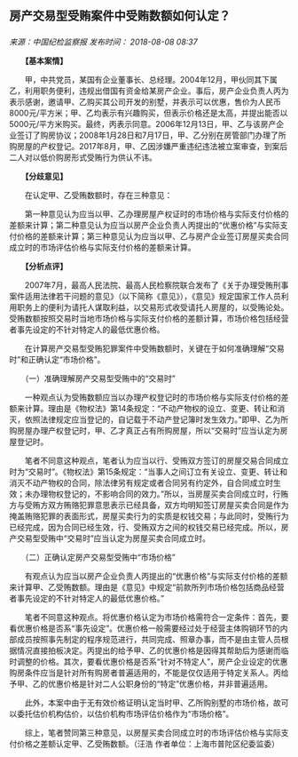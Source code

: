 ## 房产交易型受贿案件中受贿数额如何认定？

### 

_来源：中国纪检监察报_ _发布时间： 2018-08-08 08:37_

　　**【基本案情】**

　　甲，中共党员，某国有企业董事长、总经理。2004年12月，甲伙同其下属乙，利用职务便利，违规出借国有资金给某房产企业。事后，房产企业负责人丙为表示感谢，邀请甲、乙购买其公司开发的别墅，并表示可以优惠，售价为人民币8000元/平方米；甲、乙均表示有兴趣购买，但表示价格还是太高，并提出能否以5000元/平方米购买。最终，丙表示同意。2006年12月13日，甲、乙与该房产企业签订了购房协议；2008年1月28日和7月17日，甲、乙分别在房管部门办理了所购房屋的产权登记。2017年8月，甲、乙因涉嫌严重违纪违法被立案审查，到案后二人对以低价购房形式受贿行为供认不讳。

　　**【分歧意见】**

　　在认定甲、乙受贿数额时，存在三种意见：

　　第一种意见认为应当以甲、乙办理房屋产权证时的市场价格与实际支付价格的差额来计算；第二种意见认为应当以房产企业负责人丙提出的“优惠价格”与实际支付价格的差额来计算；第三种意见认为应当以甲、乙与房产企业签订房屋买卖合同成立时的市场评估价格与实际支付价格的差额来计算。

　　**【分析点评】**

　　2007年7月，最高人民法院、最高人民检察院联合发布了《关于办理受贿刑事案件适用法律若干问题的意见》（以下简称《意见》），《意见》规定国家工作人员利用职务上的便利为请托人谋取利益，以交易形式收受请托人房屋的，以受贿论处。受贿数额按照交易时当地市场价格与实际支付价格的差额计算，市场价格包括经营者事先设定的不针对特定人的最低优惠价格。

　　在计算房产交易型受贿犯罪案件中受贿数额时，关键在于如何准确理解“交易时”和正确认定“市场价格”。

　　（一）准确理解房产交易型受贿中的“交易时”

　　一种观点认为受贿数额应当以办理产权登记时的市场价格与实际支付价格的差额来计算。理由是《物权法》第14条规定：“不动产物权的设立、变更、转让和消灭，依照法律规定应当登记的，自记载于不动产登记簿时发生效力。”即甲、乙为所购房屋办理产权登记时，甲、乙才真正占有所购房屋，所以“交易时”应当认定为房屋登记时。

　　笔者不同意这种观点，笔者认为应当以行、受贿双方签订的房屋交易合同成立时为“交易时”。《物权法》第15条规定：“当事人之间订立有关设立、变更、转让和消灭不动产物权的合同，除法律另有规定或者合同另有约定外，自合同成立时生效；未办理物权登记的，不影响合同的效力。”所以，当房屋买卖合同成立时，行贿方与受贿方双方贿赂犯罪意思表示已经具备，双方均明知签订房屋买卖合同是作为掩盖贿赂犯罪的表面形式，房屋买卖行为的实质是权钱交易；与此同时，受贿行为已经完成，因为合同已经生效，行、受贿双方之间的权钱交易已经完成。所以，房产交易型受贿中“交易时”应当认定为房屋买卖合同成立时。

　　（二）正确认定房产交易型受贿中“市场价格”

　　有观点认为应当以房产企业负责人丙提出的“优惠价格”与实际支付价格的差额来计算甲、乙受贿数额。理由是《意见》中规定“前款所列市场价格包括商品经营者事先设定的不针对特定人的最低优惠价格。”

　　笔者不同意这种观点。将优惠价格认定为市场价格需符合一定条件：首先，要看优惠价格是否系“事先设定”。优惠价格一般需要经过处于经营主体购销环节的内部成员按照事先制定的程序规范进行，共同完成、照章办事，而不是由主管人员根据情况直接拍板决定。丙提出的给予甲、乙的优惠价格是因得其帮助后为感谢而临时调整的价格。其次，要看优惠价格是否系“针对不特定人”，房产企业设定的优惠购房条件应当是针对所有购房者普遍适用的，不能是仅仅适用于特定关系人。丙给予甲、乙的优惠价格是针对二人公职身份的“特定”优惠价格，并非普遍适用。

　　此外，本案中由于无有效价格证明认定当时甲、乙所购别墅的市场价格，故可以委托估价机构估价，以估价机构市场评估价格作为“市场价格”。

　　综上，笔者赞同第三种意见，以房屋买卖合同成立时的市场评估价格与实际支付价格之差额认定甲、乙受贿数额。（汪浩 作者单位：上海市普陀区纪委监委）